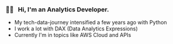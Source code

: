 ### 👋🏻 &nbsp; Hi, I'm an Analytics Developer.
- My tech-data-journey intensified a few years ago with Python
- I work a lot with DAX (Data Analytics Expressions)
- Currently I'm in topics like AWS Cloud and APIs 

<!--
**lukasbelka/lukasbelka** is a ✨ _special_ ✨ repository because its `README.md` (this file) appears on your GitHub profile.

Here are some ideas to get you started:

- 🔭 I’m currently working on ...
- 🌱 I’m currently learning ...
- 👯 I’m looking to collaborate on ...
- 🤔 I’m looking for help with ...
- 📫 How to reach me: ...
- ⚡ Fun fact: ...
-->
